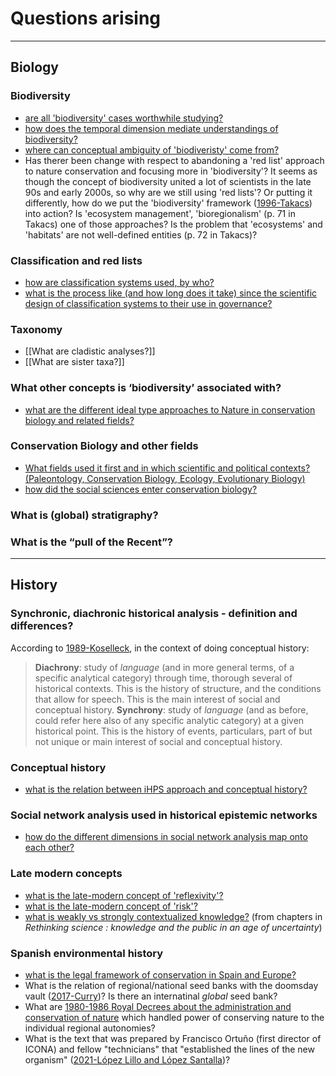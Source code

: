 # Questions arising

---

## Biology

### Biodiversity
- [are all 'biodiversity' cases worthwhile studying?](are%20all%20'biodiversity'%20cases%20worthwhile%20studying?.md)
- [how does the temporal dimension mediate understandings of biodiversity?](how%20does%20the%20temporal%20dimension%20mediate%20understandings%20of%20biodiversity?.md)
- [where can conceptual ambiguity of 'biodiveristy' come from?](where%20can%20conceptual%20ambiguity%20of%20'biodiveristy'%20come%20from?.md)
- Has therer been change with respect to abandoning a 'red list' approach to nature conservation and focusing more in 'biodiversity'? It seems as though the concept of biodiversity united a lot of scientists in the late 90s and early 2000s, so why are we still using 'red lists'? Or putting it differently, how do we put the 'biodiversity' framework ([1996-Takacs](1996-Takacs.md)) into action? Is 'ecosystem management', 'bioregionalism' (p. 71 in Takacs) one of those approaches? Is the problem that 'ecosystems' and 'habitats' are not well-defined entities (p. 72 in Takacs)?

### Classification and red lists
- [how are classification systems used, by who?](how%20are%20classification%20systems%20used,%20by%20who?.md)
- [what is the process like (and how long does it take) since the scientific design of classification systems to their use in governance?](what%20is%20the%20process%20like%20(and%20how%20long%20does%20it%20take)%20since%20the%20scientific%20design%20of%20classification%20systems%20to%20their%20use%20in%20governance?.md)

### Taxonomy
- [[What are cladistic analyses?]]
- [[What are sister taxa?]]

### What other concepts is ‘biodiversity’ associated with?
- [what are the different ideal type approaches to Nature in conservation biology and related fields?](what%20are%20the%20different%20ideal%20type%20approaches%20to%20Nature%20in%20conservation%20biology%20and%20related%20fields?.md)


### Conservation Biology and other fields
- [What fields used it first and in which scientific and political contexts? (Paleontology, Conservation Biology, Ecology, Evolutionary Biology)](What%20fields%20used%20it%20first%20and%20in%20which%20scientific%20and%20political%20contexts?%20(Paleontology,%20Conservation%20Biology,%20Ecology,%20Evolutionary%20Biology).md)
- [how did the social sciences enter conservation biology?](how%20did%20the%20social%20sciences%20enter%20conservation%20biology?.md)


### What is (global) stratigraphy?

### What is the “pull of the Recent”?

---
## History

### Synchronic, diachronic historical analysis - definition and differences?
According to [1989-Koselleck](1989-Koselleck.md), in the context of doing conceptual history:

> **Diachrony**: study of *language* (and in more general terms, of a specific analytical category) through time, thorough several of historical contexts. This is the history of structure, and the conditions that allow for speech. This is the main interest of social and conceptual history.
> **Synchrony**: study of *language*  (and as before, could refer here also of any specific analytic category) at a given historical point. This is the history of events, particulars, part of but not unique or main interest of social and conceptual history. 

### Conceptual history
- [what is the relation between iHPS approach and conceptual history?](what%20is%20the%20relation%20between%20iHPS%20approach%20and%20conceptual%20history?.md)


### Social network analysis used in historical epistemic networks
- [how do the different dimensions in social network analysis map onto each other?](how%20do%20the%20different%20dimensions%20in%20social%20network%20analysis%20map%20onto%20each%20other?.md)


### Late modern concepts
- [what is the late-modern concept of 'reflexivity'?](what%20is%20the%20late-modern%20concept%20of%20'reflexivity'?.md)
- [what is the late-modern concept of 'risk'?](what%20is%20the%20late-modern%20concept%20of%20'risk'?.md)
- [what is weakly vs strongly contextualized knowledge?](what%20is%20weakly%20vs%20strongly%20contextualized%20knowledge?.md) (from chapters in *Rethinking science : knowledge and the public in an age of uncertainty*)

### Spanish environmental history
- [what is the legal framework of conservation in Spain and Europe?](what%20is%20the%20legal%20framework%20of%20conservation%20in%20Spain%20and%20Europe?.md) 
- What is the relation of regional/national seed banks with the doomsday vault ([2017-Curry](2017-Curry.md))? Is there an internatinal *global* seed bank? 
- What are [1980-1986 Royal Decrees about the administration and conservation of nature](·%20%20biodiv--a%20rough%20list%20of%20events.md#1980-1986%20Royal%20Decrees%20about%20the%20administration%20and%20conservation%20of%20nature) which handled power of conserving nature to the individual regional autonomies?
- What is the text that was prepared by Francisco Ortuño (first director of ICONA) and fellow "technicians" that "established the lines of the new organism" ([2021-López Lillo and López Santalla](2021-López%20Lillo%20and%20López%20Santalla.md))?




